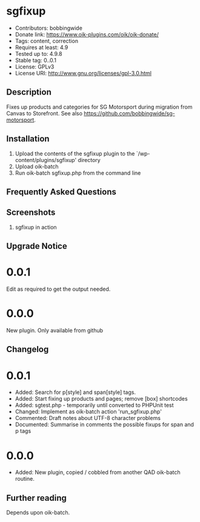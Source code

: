 # sgfixup 
* Contributors: bobbingwide
* Donate link: https://www.oik-plugins.com/oik/oik-donate/
* Tags: content, correction
* Requires at least: 4.9
* Tested up to: 4.9.8
* Stable tag: 0..0.1
* License: GPLv3
* License URI: http://www.gnu.org/licenses/gpl-3.0.html

## Description 
Fixes up products and categories for SG Motorsport during migration from Canvas to Storefront.
See also https://github.com/bobbingwide/sg-motorsport.


## Installation 
1. Upload the contents of the sgfixup plugin to the `/wp-content/plugins/sgfixup' directory
2. Upload oik-batch
3. Run oik-batch sgfixup.php from the command line

## Frequently Asked Questions 


## Screenshots 
1. sgfixup in action

## Upgrade Notice 
# 0.0.1 
Edit as required to get the output needed.

# 0.0.0 
New plugin. Only available from github

## Changelog 
# 0.0.1 
* Added: Search for p[style] and span[style] tags.
* Added: Start fixing up products and pages; remove [box] shortcodes
* Added: sgtest.php - temporarily until converted to PHPUnit test
* Changed: Implement as oik-batch action 'run_sgfixup.php'
* Commented: Draft notes about UTF-8 character problems
* Documented: Summarise in comments the possible fixups for span and p tags

# 0.0.0 
* Added: New plugin, copied / cobbled from another QAD oik-batch routine.

## Further reading 
Depends upon oik-batch.
